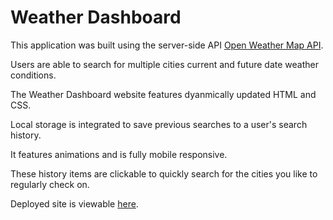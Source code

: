 # Weather Dashboard

This application was built using the server-side API <a href="https://openweathermap.org/" target="_blank">Open Weather Map API</a>. 

Users are able to search for multiple cities current and future date weather conditions.

The Weather Dashboard website features dyanmically updated HTML and CSS. 

Local storage is integrated to save previous searches to a user's search history. 

It features animations and is fully mobile responsive. 

These history items are clickable to quickly search for the cities you like to regularly check on.

Deployed site is viewable <a href=" https://daliamfarag.github.io/Weather_Dashboard/" target="_blank">here</a>.



